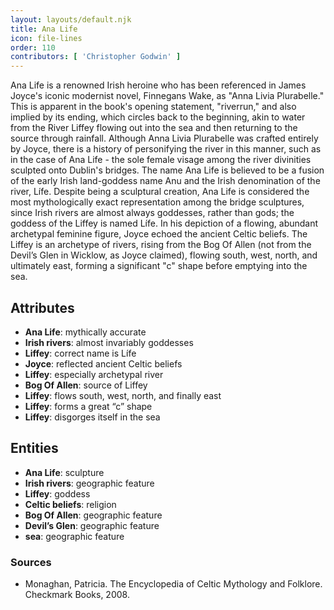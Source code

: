 ```yaml
---
layout: layouts/default.njk
title: Ana Life
icon: file-lines
order: 110
contributors: [ 'Christopher Godwin' ]
---
```

Ana Life is a renowned Irish heroine who has been referenced in James Joyce's iconic modernist novel, Finnegans Wake, as "Anna Livia Plurabelle." This is apparent in the book's opening statement, "riverrun," and also implied by its ending, which circles back to the beginning, akin to water from the River Liffey flowing out into the sea and then returning to the source through rainfall. Although Anna Livia Plurabelle was crafted entirely by Joyce, there is a history of personifying the river in this manner, such as in the case of Ana Life - the sole female visage among the river divinities sculpted onto Dublin's bridges. The name Ana Life is believed to be a fusion of the early Irish land-goddess name Anu and the Irish denomination of the river, Lífe. Despite being a sculptural creation, Ana Life is considered the most mythologically exact representation among the bridge sculptures, since Irish rivers are almost always goddesses, rather than gods; the goddess of the Liffey is named Lífe. In his depiction of a flowing, abundant archetypal feminine figure, Joyce echoed the ancient Celtic beliefs. The Liffey is an archetype of rivers, rising from the Bog Of Allen (not from the Devil’s Glen in Wicklow, as Joyce claimed), flowing south, west, north, and ultimately east, forming a significant "c" shape before emptying into the sea.

## Attributes

- **Ana Life**: mythically accurate
- **Irish rivers**: almost invariably goddesses
- **Liffey**: correct name is Lífe
- **Joyce**: reflected ancient Celtic beliefs
- **Liffey**: especially archetypal river
- **Bog Of Allen**: source of Liffey
- **Liffey**: flows south, west, north, and finally east
- **Liffey**: forms a great “c” shape
- **Liffey**: disgorges itself in the sea

## Entities

- **Ana Life**: sculpture
- **Irish rivers**: geographic feature
- **Liffey**: goddess
- **Celtic beliefs**: religion
- **Bog Of Allen**: geographic feature
- **Devil’s Glen**: geographic feature
- **sea**: geographic feature

### Sources

- Monaghan, Patricia. The Encyclopedia of Celtic Mythology and Folklore. Checkmark Books, 2008.

